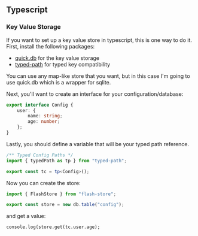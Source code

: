 
## Typescript

### Key Value Storage

If you want to set up a key value store in typescript, this is one way to do it.
First, install the following packages:

- [quick.db](https://github.com/lorencerri/quick.db) for the key value storage
- [typed-path](https://www.npmjs.com/package/typed-path) for typed key compatibility

You can use any map-like store that you want, but in this case I'm going to use quick.db which is a wrapper for sqlite.

Next, you'll want to create an interface for your configuration/database:

```typescript
export interface Config {
    user: {
        name: string;
        age: number;
    };
}
```

Lastly, you should define a variable that will be your typed path reference.
```typescript
/** Typed Config Paths */
import { typedPath as tp } from "typed-path";

export const tc = tp<Config>();
```

Now you can create the store:
```typescript
import { FlashStore } from "flash-store";

export const store = new db.table("config");
```

and get a value:

```typescript:
console.log(store.get(tc.user.age);
```
